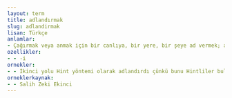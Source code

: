 ```yaml
---
layout: term
title: adlandırmak
slug: adlandirmak
lisan: Türkçe
anlamlar:
- Çağırmak veya anmak için bir canlıya, bir yere, bir şeye ad vermek; ad koymak, ad takmak, ad vermek, anmak, isim koymak, isim takmak, isim vermek, isimlendirmek, tesmiye etmek
ozellikler:
- - -i
ornekler:
- - İkinci yolu Hint yöntemi olarak adlandırdı çünkü bunu Hintliler bulmuşlardı.
orneklerkaynak:
- - Salih Zeki Ekinci
---
```


